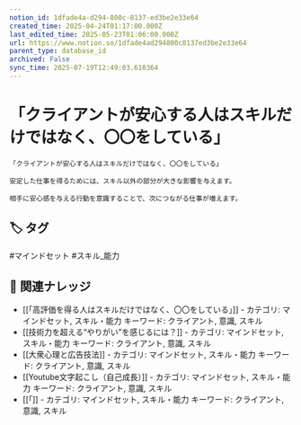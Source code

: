 ```yaml
---
notion_id: 1dfade4a-d294-800c-8137-ed3be2e33e64
created_time: 2025-04-24T01:17:00.000Z
last_edited_time: 2025-05-23T01:06:00.000Z
url: https://www.notion.so/1dfade4ad294800c8137ed3be2e33e64
parent_type: database_id
archived: False
sync_time: 2025-07-19T12:49:03.610364
---
```


# 「クライアントが安心する人はスキルだけではなく、〇〇をしている」

```plain text
「クライアントが安心する人はスキルだけではなく、〇〇をしている」

安定した仕事を得るためには、スキル以外の部分が大きな影響を与えます。

相手に安心感を与える行動を意識することで、次につながる仕事が増えます。
```

## 🏷️ タグ
#マインドセット #スキル_能力

## 🔗 関連ナレッジ
- [[「高評価を得る人はスキルだけではなく、〇〇をしている」]] - カテゴリ: マインドセット, スキル・能力 キーワード: クライアント, 意識, スキル
- [[技術力を超える“やりがい”を感じるには？]] - カテゴリ: マインドセット, スキル・能力 キーワード: クライアント, 意識, スキル
- [[大衆心理と広告技法]] - カテゴリ: マインドセット, スキル・能力 キーワード: クライアント, 意識, スキル
- [[Youtube文字起こし（自己成長）]] - カテゴリ: マインドセット, スキル・能力 キーワード: クライアント, 意識, スキル
- [[「]] - カテゴリ: マインドセット, スキル・能力 キーワード: クライアント, 意識, スキル
